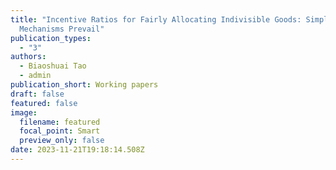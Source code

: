```yaml
---
title: "Incentive Ratios for Fairly Allocating Indivisible Goods: Simple
  Mechanisms Prevail"
publication_types:
  - "3"
authors:
  - Biaoshuai Tao
  - admin
publication_short: Working papers
draft: false
featured: false
image:
  filename: featured
  focal_point: Smart
  preview_only: false
date: 2023-11-21T19:18:14.508Z
---
```

